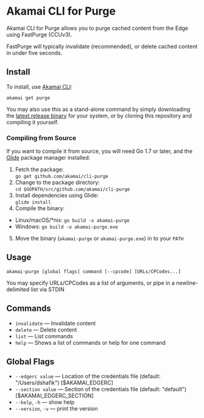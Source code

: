 # Akamai CLI for Purge

Akamai CLI for Purge allows you to purge cached content from the Edge using
FastPurge (CCUv3).

FastPurge will typically invalidate (recommended), or delete cached content in
under five seconds.

## Install

To install, use [Akamai CLI](https://github.com/akamai/cli):

```
akamai get purge
```

You may also use this as a stand-alone command by simply downloading the
[latest release binary](https://github.com/akamai/cli-purge/releases)
for your system, or by cloning this repository and compiling it yourself.

### Compiling from Source

If you want to compile it from source, you will need Go 1.7 or later, and the [Glide](https://glide.sh) package manager installed:

1. Fetch the package:  
  `go get github.com/akamai/cli-purge`
2. Change to the package directory:  
  `cd $GOPATH/src/github.com/akamai/cli-purge`
3. Install dependencies using Glide:  
  `glide install`
4. Compile the binary:  
  - Linux/macOS/*nix: `go build -o akamai-purge`
  - Windows: `go build -o akamai-purge.exe`
5. Move the binary (`akamai-purge` or `akamai-purge.exe`) in to your `PATH`

## Usage

```
akamai-purge [global flags] command [--cpcode] [URLs/CPCodes...]
```

You may specify URLs/CPCodes as a list of arguments, or pipe in a newline-delimited list via STDIN

## Commands
- `invalidate` — Invalidate content
- `delete` — Delete content
- `list` — List commands
- `help` — Shows a list of commands or help for one command

## Global Flags
- `--edgerc value` — Location of the credentials file (default: "/Users/dshafik") [$AKAMAI_EDGERC]
- `--section value` — Section of the credentials file (default: "default") [$AKAMAI_EDGERC_SECTION]
- `--help`, `-h` — show help
- `--version`, `-v` — print the version

